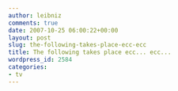 ```yaml
---
author: leibniz
comments: true
date: 2007-10-25 06:00:22+00:00
layout: post
slug: the-following-takes-place-ecc-ecc
title: The following takes place ecc... ecc...
wordpress_id: 2584
categories:
- tv
---
```




